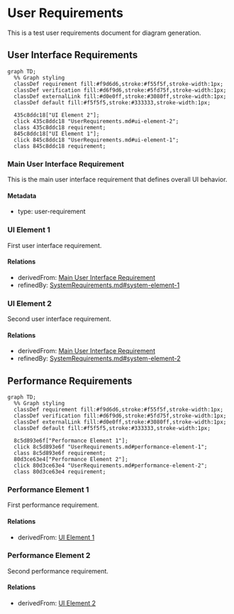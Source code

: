 # User Requirements

This is a test user requirements document for diagram generation.

## User Interface Requirements

```mermaid
graph TD;
  %% Graph styling
  classDef requirement fill:#f9d6d6,stroke:#f55f5f,stroke-width:1px;
  classDef verification fill:#d6f9d6,stroke:#5fd75f,stroke-width:1px;
  classDef externalLink fill:#d0e0ff,stroke:#3080ff,stroke-width:1px;
  classDef default fill:#f5f5f5,stroke:#333333,stroke-width:1px;

  435c8ddc18["UI Element 2"];
  click 435c8ddc18 "UserRequirements.md#ui-element-2";
  class 435c8ddc18 requirement;
  845c8ddc18["UI Element 1"];
  click 845c8ddc18 "UserRequirements.md#ui-element-1";
  class 845c8ddc18 requirement;
```

### Main User Interface Requirement

This is the main user interface requirement that defines overall UI behavior.

#### Metadata
  * type: user-requirement

### UI Element 1

First user interface requirement.

#### Relations
  * derivedFrom: [Main User Interface Requirement](#main-user-interface-requirement)
  * refinedBy: [SystemRequirements.md#system-element-1](SystemRequirements.md#system-element-1)

### UI Element 2

Second user interface requirement.

#### Relations
  * derivedFrom: [Main User Interface Requirement](#main-user-interface-requirement)
  * refinedBy: [SystemRequirements.md#system-element-2](SystemRequirements.md#system-element-2)

## Performance Requirements
```mermaid
graph TD;
  %% Graph styling
  classDef requirement fill:#f9d6d6,stroke:#f55f5f,stroke-width:1px;
  classDef verification fill:#d6f9d6,stroke:#5fd75f,stroke-width:1px;
  classDef externalLink fill:#d0e0ff,stroke:#3080ff,stroke-width:1px;
  classDef default fill:#f5f5f5,stroke:#333333,stroke-width:1px;

  8c5d893e6f["Performance Element 1"];
  click 8c5d893e6f "UserRequirements.md#performance-element-1";
  class 8c5d893e6f requirement;
  80d3ce63e4["Performance Element 2"];
  click 80d3ce63e4 "UserRequirements.md#performance-element-2";
  class 80d3ce63e4 requirement;
```


### Performance Element 1

First performance requirement.

#### Relations
  * derivedFrom: [UI Element 1](#ui-element-1)

### Performance Element 2

Second performance requirement.

#### Relations
  * derivedFrom: [UI Element 2](#ui-element-2)